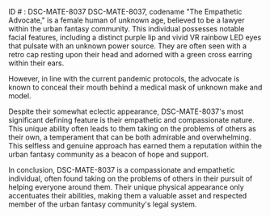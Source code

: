 ID # : DSC-MATE-8037
DSC-MATE-8037, codename "The Empathetic Advocate," is a female human of unknown age, believed to be a lawyer within the urban fantasy community. This individual possesses notable facial features, including a distinct purple lip and vivid VR rainbow LED eyes that pulsate with an unknown power source. They are often seen with a retro cap resting upon their head and adorned with a green cross earring within their ears.

However, in line with the current pandemic protocols, the advocate is known to conceal their mouth behind a medical mask of unknown make and model.

Despite their somewhat eclectic appearance, DSC-MATE-8037's most significant defining feature is their empathetic and compassionate nature. This unique ability often leads to them taking on the problems of others as their own, a temperament that can be both admirable and overwhelming. This selfless and genuine approach has earned them a reputation within the urban fantasy community as a beacon of hope and support.

In conclusion, DSC-MATE-8037 is a compassionate and empathetic individual, often found taking on the problems of others in their pursuit of helping everyone around them. Their unique physical appearance only accentuates their abilities, making them a valuable asset and respected member of the urban fantasy community's legal system.